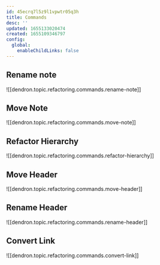 ```yaml
---
id: 45ecrq7l5z9l1vpwtr05q3h
title: Commands
desc: ''
updated: 1655133020474
created: 1655109346797
config:
  global:
    enableChildLinks: false
---
```


## Rename note

![[dendron.topic.refactoring.commands.rename-note]]

## Move Note

![[dendron.topic.refactoring.commands.move-note]]

## Refactor Hierarchy

![[dendron.topic.refactoring.commands.refactor-hierarchy]]

## Move Header

![[dendron.topic.refactoring.commands.move-header]]

## Rename Header

![[dendron.topic.refactoring.commands.rename-header]]

## Convert Link

![[dendron.topic.refactoring.commands.convert-link]]
